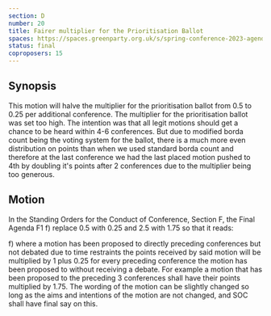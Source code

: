```yaml
---
section: D
number: 20
title: Fairer multiplier for the Prioritisation Ballot
spaces: https://spaces.greenparty.org.uk/s/spring-conference-2023-agenda-forum/?contentId=119624
status: final
coproposers: 15
---
```

## Synopsis
This motion will halve the multiplier for the prioritisation ballot from 0.5 to 0.25 per additional conference. The multiplier for the prioritisation ballot was set too high. The intention was that all legit motions should get a chance to be heard within 4-6 conferences. But due to modified borda count being the voting system for the ballot, there is a much more even distribution on points than when we used standard borda count and therefore at the last conference we had the last placed motion pushed to 4th by doubling it's points after 2 conferences due to the multiplier being too generous.

## Motion
In the Standing Orders for the Conduct of Conference, Section F, the Final Agenda F1 f) replace 0.5 with 0.25 and 2.5 with 1.75 so that it reads:

f) where a motion has been proposed to directly preceding conferences but not debated due to time restraints the points received by said motion will be multiplied by 1 plus 0.25 for every preceding conference the motion has been proposed to without receiving a debate. For example a motion that has been proposed to the preceding 3 conferences shall have their points multiplied by 1.75. The wording of the motion can be slightly changed so long as the aims and intentions of the motion are not changed, and SOC shall have final say on this.
